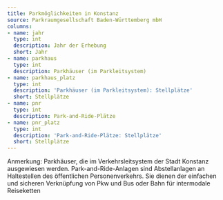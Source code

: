 ```yaml
---
title: Parkmöglichkeiten in Konstanz
source: Parkraumgesellschaft Baden-Württemberg mbH
columns:
- name: jahr
  type: int
  description: Jahr der Erhebung
  short: Jahr
- name: parkhaus
  type: int
  description: Parkhäuser (im Parkleitsystem)
- name: parkhaus_platz
  type: int
  description: 'Parkhäuser (im Parkleitsystem): Stellplätze'
  short: Stellplätze
- name: pnr
  type: int
  description: Park-and-Ride-Plätze
- name: pnr_platz
  type: int
  description: 'Park-and-Ride-Plätze: Stellplätze'
  short: Stellplätze
---
```

Anmerkung: Parkhäuser, die im Verkehrsleitsystem der Stadt Konstanz ausgewiesen werden.
Park-and-Ride-Anlagen sind Abstellanlagen an Haltestellen des öffentlichen Personenverkehrs. Sie dienen der einfachen und sicheren Verknüpfung von Pkw und Bus oder Bahn für intermodale Reiseketten
